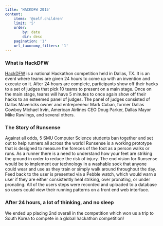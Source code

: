 ```yaml
---
title: 'HACKDFW 2015'
content:
    items: '@self.children'
    limit: '5'
    order:
        by: date
        dir: desc
    pagination: '1'
    url_taxonomy_filters: '1'
---
```


### What is HackDFW
[HackDFW](http://hackdfw.com/) is a national Hackathon competition held in Dallas, TX. It is an event where teams are given 24 hours to come up with an invention and execute on it. After 24 hours are complete, participants show off their hacks to a set of judges that pick 10 teams to present on a main stage. Once on the main stage, teams will have 5 minutes to once again show off their hacks to an esteemed panel of judges. The panel of judges consisted of Dallas Mavericks owner and entrepreneur Mark Cuban, former Dallas Cowboy Michael Irvin, American Airlines CEO Doug Parker, Dallas Mayor Mike Rawlings, and several others.

### The Story of Runsense
Against all odds, 5 SMU Computer Science students ban together and set out to help runners all across the world! Runsense is a working prototype that is designed to measure the foreces of the foot as a person walks or runs. As a runner there is a need to understand how your feet are striking the ground in order to reduce the risk of injury. The end vision for Runsense would be to implement our technology in a washable sock that anyone could wear and use as they train or simply walk around throughout the day. Feed back to the user is presented via a Pebble watch, which would warn a user if they are either consistently heal striking, over pronating, or under pronating. All of the users steps were recorded and uploaded to a database so users could view their running patterns on a front end web interface. 

### After 24 hours, a lot of thinking, and no sleep
We ended up placing 2nd overall in the competition which won us a trip to South Korea to compete in a global hackathon competition!

